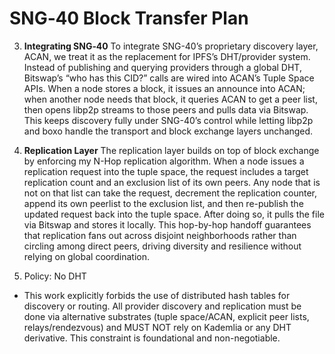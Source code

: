 # SNG‑40 Block Transfer Plan

3. **Integrating SNG‑40**
   To integrate SNG-40’s proprietary discovery layer, ACAN, we treat it as the replacement for IPFS’s DHT/provider system. Instead of publishing and querying providers through a global DHT, Bitswap’s “who has this CID?” calls are wired into ACAN’s Tuple Space APIs. When a node stores a block, it issues an announce into ACAN; when another node needs that block, it queries ACAN to get a peer list, then opens libp2p streams to those peers and pulls data via Bitswap. This keeps discovery fully under SNG-40’s control while letting libp2p and boxo handle the transport and block exchange layers unchanged.

4. **Replication Layer**
   The replication layer builds on top of block exchange by enforcing my N-Hop replication algorithm. When a node issues a replication request into the tuple space, the request includes a target replication count and an exclusion list of its own peers. Any node that is not on that list can take the request, decrement the replication counter, append its own peerlist to the exclusion list, and then re-publish the updated request back into the tuple space. After doing so, it pulls the file via Bitswap and stores it locally. This hop-by-hop handoff guarantees that replication fans out across disjoint neighborhoods rather than circling among direct peers, driving diversity and resilience without relying on global coordination.

5. Policy: No DHT

- This work explicitly forbids the use of distributed hash tables for discovery or routing. All provider discovery and replication must be done via alternative substrates (tuple space/ACAN, explicit peer lists, relays/rendezvous) and MUST NOT rely on Kademlia or any DHT derivative. This constraint is foundational and non-negotiable.